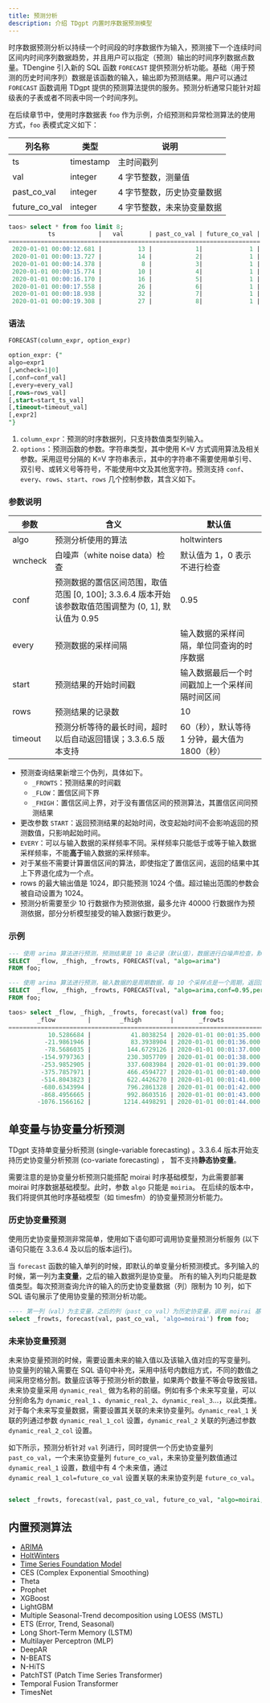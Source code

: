 ```yaml
---
title: 预测分析
description: 介绍 TDgpt 内置时序数据预测模型
---
```


时序数据预测分析以持续一个时间段的时序数据作为输入，预测接下一个连续时间区间内时间序列数据趋势，并且用户可以指定（预测）输出的时间序列数据点数量。TDengine 引入新的 SQL 函数 `FORECAST` 提供预测分析功能。基础（用于预测的历史时间序列）数据是该函数的输入，输出即为预测结果。用户可以通过 `FORECAST` 函数调用 TDgpt 提供的预测算法提供的服务。预测分析通常只能针对超级表的子表或者不同表中同一个时间序列。

在后续章节中，使用时序数据表 `foo` 作为示例，介绍预测和异常检测算法的使用方式，`foo` 表模式定义如下：

| 列名称           | 类型        | 说明             |
|---------------|-----------|----------------|
| ts            | timestamp | 主时间戳列          |
| val           | integer   | 4 字节整数，测量值     |
| past_co_val   | integer   | 4 字节整数，历史协变量数据 |
| future_co_val | integer   | 4 字节整数，未来协变量数据 |

```sql
taos> select * from foo limit 8;
           ts            |   val       | past_co_val | future_co_val |
======================================================================
 2020-01-01 00:00:12.681 |          13 |            1|             1 |
 2020-01-01 00:00:13.727 |          14 |            2|             1 |
 2020-01-01 00:00:14.378 |           8 |            3|             1 |
 2020-01-01 00:00:15.774 |          10 |            4|             1 |
 2020-01-01 00:00:16.170 |          16 |            5|             1 |
 2020-01-01 00:00:17.558 |          26 |            6|             1 |
 2020-01-01 00:00:18.938 |          32 |            7|             1 |
 2020-01-01 00:00:19.308 |          27 |            8|             1 |
```

### 语法

```SQL
FORECAST(column_expr, option_expr)

option_expr: {"
algo=expr1
[,wncheck=1|0]
[,conf=conf_val]
[,every=every_val]
[,rows=rows_val]
[,start=start_ts_val]
[,timeout=timeout_val]
[,expr2]
"}
```

1. `column_expr`：预测的时序数据列，只支持数值类型列输入。
2. `options`：预测函数的参数。字符串类型，其中使用 K=V 方式调用算法及相关参数。采用逗号分隔的 K=V 字符串表示，其中的字符串不需要使用单引号、双引号、或转义号等符号，不能使用中文及其他宽字符。预测支持 `conf`、`every`、`rows`、`start`、`rows` 几个控制参数，其含义如下。

### 参数说明

| 参数      | 含义                                                                  | 默认值                          |
|---------|---------------------------------------------------------------------|------------------------------|
| algo    | 预测分析使用的算法                                                           | holtwinters                  |
| wncheck | 白噪声（white noise data）检查                                             | 默认值为 1，0 表示不进行检查             |
| conf    | 预测数据的置信区间范围，取值范围 [0, 100]; 3.3.6.4 版本开始该参数取值范围调整为 (0, 1], 默认值为 0.95 | 0.95                         |
| every   | 预测数据的采样间隔                                                           | 输入数据的采样间隔，单位同查询的时序数据         |
| start   | 预测结果的开始时间戳                                                          | 输入数据最后一个时间戳加上一个采样间隔时间区间      |
| rows    | 预测结果的记录数                                                            | 10                           |
| timeout | 预测分析等待的最长时间，超时以后自动返回错误；3.3.6.5 版本支持                                 | 60（秒），默认等待 1 分钟，最大值为 1800（秒） |

- 预测查询结果新增三个伪列，具体如下。
  - `_FROWTS`：预测结果的时间戳
  - `_FLOW`：置信区间下界
  - `_FHIGH`：置信区间上界，对于没有置信区间的预测算法，其置信区间同预测结果
- 更改参数 `START`：返回预测结果的起始时间，改变起始时间不会影响返回的预测数值，只影响起始时间。
- `EVERY`：可以与输入数据的采样频率不同。采样频率只能低于或等于输入数据采样频率，不能**高于**输入数据的采样频率。
- 对于某些不需要计算置信区间的算法，即使指定了置信区间，返回的结果中其上下界退化成为一个点。
- rows 的最大输出值是 1024，即只能预测 1024 个值。超过输出范围的参数会被自动设置为 1024。
- 预测分析需要至少 10 行数据作为预测依据，最多允许 40000 行数据作为预测依据，部分分析模型接受的输入数据行数更少。

### 示例

```SQL
--- 使用 arima 算法进行预测，预测结果是 10 条记录（默认值），数据进行白噪声检查，默认置信区间 95%. 
SELECT  _flow, _fhigh, _frowts, FORECAST(val, "algo=arima")
FROM foo;

--- 使用 arima 算法进行预测，输入数据的是周期数据，每 10 个采样点是一个周期，返回置信区间是95%的上下边界，同时忽略白噪声检查
SELECT  _flow, _fhigh, _frowts, FORECAST(val, "algo=arima,conf=0.95,period=10,wncheck=0")
FROM foo;
```

```sql
taos> select _flow, _fhigh, _frowts, forecast(val) from foo;
        _flow         |        _fhigh        |       _frowts           | forecast(val) |
========================================================================================
           10.5286684 |           41.8038254 | 2020-01-01 00:01:35.000 |            26 |
          -21.9861946 |           83.3938904 | 2020-01-01 00:01:36.000 |            30 |
          -78.5686035 |          144.6729126 | 2020-01-01 00:01:37.000 |            33 |
         -154.9797363 |          230.3057709 | 2020-01-01 00:01:38.000 |            37 |
         -253.9852905 |          337.6083984 | 2020-01-01 00:01:39.000 |            41 |
         -375.7857971 |          466.4594727 | 2020-01-01 00:01:40.000 |            45 |
         -514.8043823 |          622.4426270 | 2020-01-01 00:01:41.000 |            53 |
         -680.6343994 |          796.2861328 | 2020-01-01 00:01:42.000 |            57 |
         -868.4956665 |          992.8603516 | 2020-01-01 00:01:43.000 |            62 |
        -1076.1566162 |         1214.4498291 | 2020-01-01 00:01:44.000 |            69 |
```

## 单变量与协变量分析预测

TDgpt 支持单变量分析预测 (single-variable forecasting) 。3.3.6.4 版本开始支持历史协变量分析预测 (co-variate forecasting) ，
暂不支持**静态协变量**。

需要注意的是协变量分析预测只能搭配 moirai 时序基础模型，为此需要部署 moirai 时序数据基础模型。此时，参数 `algo` 只能是 `moiria`。
在后续的版本中，我们将提供其他时序基础模型（如 timesfm）的协变量预测分析能力。

### 历史协变量预测

使用历史协变量预测非常简单，使用如下语句即可调用协变量预测分析服务 (以下语句只能在 3.3.6.4 及以后的版本运行)。

当 `forecast` 函数的输入单列的时候，即默认的单变量分析预测模式。多列输入的时候，第一列为**主变量**，之后的输入数据列是协变量。
所有的输入列均只能是数值类型。每次预测查询允许的输入的历史协变量数据（列）限制为 10 列，如下 SQL 语句展示了使用协变量的预测分析功能。

```sql
---- 第一列（val）为主变量，之后的列（past_co_val）为历史协变量，调用 moirai 基础时序模型
select _frowts, forecast(val, past_co_val, 'algo=moirai') from foo;

```

### 未来协变量预测

未来协变量预测的时候，需要设置未来的输入值以及该输入值对应的写变量列。
协变量列的输入需要在 SQL 语句中补充，采用中括号内数组方式，不同的数值之间采用空格分割。数量应该等于预测分析的数量，如果两个数量不等会导致报错。
未来协变量采用 `dynamic_real_` 做为名称的前缀。例如有多个未来写变量，可以分别命名为 `dynamic_real_1` 、`dynamic_real_2`、`dynamic_real_3`...，以此类推。
对于每个未来写变量数据，需要设置其关联的未来协变量列。`dynamic_real_1` 关联的列通过参数 `dynamic_real_1_col` 设置，`dynamic_real_2` 关联的列通过参数 `dynamic_real_2_col` 设置。

如下所示，预测分析针对 `val` 列进行，同时提供一个历史协变量列 `past_co_val`，一个未来协变量列 `future_co_val`，未来协变量列数值通过 `dynamic_real_1` 设置，数组中有 4 个未来值，通过 `dynamic_real_1_col=future_co_val` 设置关联的未来协变列是 `future_co_val`。

```sql

select _frowts, forecast(val, past_co_val, future_co_val, "algo=moirai,rows=4,dynamic_real_1=[1 1 1 1], dynamic_real_1_col=future_co_val") from foo;

```



## 内置预测算法

- [ARIMA](./02-arima.md)
- [HoltWinters](./03-holtwinters.md)
- [Time Series Foundation Model](./04-tsfm.md)
- CES (Complex Exponential Smoothing) 
- Theta
- Prophet
- XGBoost
- LightGBM
- Multiple Seasonal-Trend decomposition using LOESS (MSTL)
- ETS (Error, Trend, Seasonal)
- Long Short-Term Memory (LSTM)
- Multilayer Perceptron (MLP)
- DeepAR
- N-BEATS
- N-HiTS
- PatchTST (Patch Time Series Transformer)
- Temporal Fusion Transformer
- TimesNet


